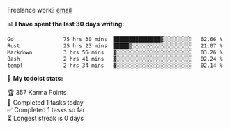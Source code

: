 Freelance work? [email](mailto:fanosoro@gmail.com)

📊 **I have spent the last 30 days writing:**
<!--START_SECTION:waka-->

```txt
Go                75 hrs 30 mins  ███████████████▓░░░░░░░░░   62.66 %
Rust              25 hrs 23 mins  █████▒░░░░░░░░░░░░░░░░░░░   21.07 %
Markdown          3 hrs 56 mins   ▓░░░░░░░░░░░░░░░░░░░░░░░░   03.26 %
Bash              2 hrs 41 mins   ▓░░░░░░░░░░░░░░░░░░░░░░░░   02.24 %
templ             2 hrs 34 mins   ▓░░░░░░░░░░░░░░░░░░░░░░░░   02.14 %
```

<!--END_SECTION:waka-->

🚧 **My todoist stats:**
<!-- TODO-IST:START -->
🏆  357 Karma Points           
🌸  Completed 1 tasks today           
✅  Completed 1 tasks so far           
⏳  Longest streak is 0 days
<!-- TODO-IST:END -->
